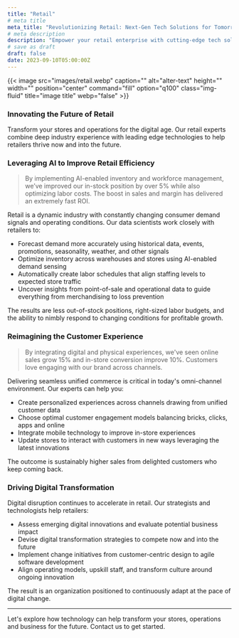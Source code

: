 ```yaml
---
title: "Retail"
# meta title
meta_title: "Revolutionizing Retail: Next-Gen Tech Solutions for Tomorrow's Marketplaces"
# meta description
description: "Empower your retail enterprise with cutting-edge tech solutions. Explore AI's transformative potential in reshaping customer experiences, optimizing inventory, and driving growth."
# save as draft
draft: false
date: 2023-09-10T05:00:00Z
---
```

{{< image src="images/retail.webp" caption="" alt="alter-text" height="" width="" position="center" command="fill" option="q100" class="img-fluid" title="image title"  webp="false" >}}
### Innovating the Future of Retail

Transform your stores and operations for the digital age. Our retail experts combine deep industry experience with leading edge technologies to help retailers thrive now and into the future.

### Leveraging AI to Improve Retail Efficiency

>By implementing AI-enabled inventory and workforce management, we’ve improved our in-stock position by over 5% while also optimizing labor costs. The boost in sales and margin has delivered an extremely fast ROI.

Retail is a dynamic industry with constantly changing consumer demand signals and operating conditions. Our data scientists work closely with retailers to:

- Forecast demand more accurately using historical data, events, promotions, seasonality, weather, and other signals
- Optimize inventory across warehouses and stores using AI-enabled demand sensing
- Automatically create labor schedules that align staffing levels to expected store traffic
- Uncover insights from point-of-sale and operational data to guide everything from merchandising to loss prevention

The results are less out-of-stock positions, right-sized labor budgets, and the ability to nimbly respond to changing conditions for profitable growth.

### Reimagining the Customer Experience

>By integrating digital and physical experiences, we've seen online sales grow 15% and in-store conversion improve 10%. Customers love engaging with our brand across channels.

Delivering seamless unified commerce is critical in today's omni-channel environment. Our experts can help you:

- Create personalized experiences across channels drawing from unified customer data
- Choose optimal customer engagement models balancing bricks, clicks, apps and online
- Integrate mobile technology to improve in-store experiences
- Update stores to interact with customers in new ways leveraging the latest innovations

The outcome is sustainably higher sales from delighted customers who keep coming back.

### Driving Digital Transformation

Digital disruption continues to accelerate in retail. Our strategists and technologists help retailers:

- Assess emerging digital innovations and evaluate potential business impact
- Devise digital transformation strategies to compete now and into the future
- Implement change initiatives from customer-centric design to agile software development
- Align operating models, upskill staff, and transform culture around ongoing innovation

The result is an organization positioned to continuously adapt at the pace of digital change.

---

Let's explore how technology can help transform your stores, operations and business for the future. Contact us to get started.